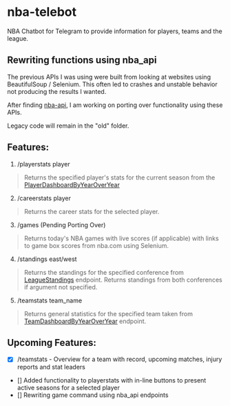 # nba-telebot
NBA Chatbot for Telegram to provide information for players, teams and the league.
## Rewriting functions using nba_api
The previous APIs I was using were built from looking at websites using BeautifulSoup / Selenium. This often led to crashes and unstable behavior not producing the results I wanted.

After finding [nba-api](https://github.com/swar/nba_api), I am working on porting over functionality using these APIs.

Legacy code will remain in the "old" folder.

## Features:
1. /playerstats player
> Returns the specified player's stats for the current season from the [PlayerDashboardByYearOverYear](https://github.com/swar/nba_api/blob/master/docs/nba_api/stats/endpoints/playerdashboardbyyearoveryear.md)
2. /careerstats player 
> Returns the career stats for the selected player.
3. /games (Pending Porting Over)
> Returns today's NBA games with live scores (if applicable) with links to game box scores from nba.com using Selenium.
4. /standings east/west
> Returns the standings for the specified conference from [LeagueStandings](https://github.com/swar/nba_api/blob/master/docs/nba_api/stats/endpoints/leaguestandings.md) endpoint. Returns standings from both conferences if argument not specified.
5. /teamstats team_name
> Returns general statistics for the specified team taken from [TeamDashboardByYearOverYear](https://github.com/swar/nba_api/blob/master/docs/nba_api/stats/endpoints/teamdashboardbyyearoveryear.md) endpoint.

## Upcoming Features:
- [X] /teamstats - Overview for a team with record, upcoming matches, injury reports and stat leaders
- [] Added functionality to playerstats with in-line buttons to present active seasons for a selected player
- [] Rewriting game command using nba_api endpoints